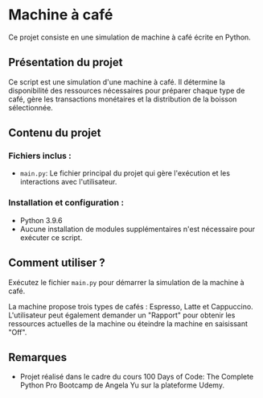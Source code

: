 # Machine à café

Ce projet consiste en une simulation de machine à café écrite en Python.

## Présentation du projet

Ce script est une simulation d'une machine à café. Il détermine la disponibilité des ressources nécessaires pour préparer chaque type de café, gère les transactions monétaires et la distribution de la boisson sélectionnée.

## Contenu du projet

### Fichiers inclus :

- `main.py`: Le fichier principal du projet qui gère l'exécution et les interactions avec l'utilisateur.

### Installation et configuration :
- Python 3.9.6
- Aucune installation de modules supplémentaires n'est nécessaire pour exécuter ce script.

## Comment utiliser ?

Exécutez le fichier `main.py` pour démarrer la simulation de la machine à café.

La machine propose trois types de cafés : Espresso, Latte et Cappuccino. L'utilisateur peut également demander un "Rapport" pour obtenir les ressources actuelles de la machine ou éteindre la machine en saisissant "Off".

## Remarques
- Projet réalisé dans le cadre du cours 100 Days of Code: The Complete Python Pro Bootcamp de Angela Yu sur la plateforme Udemy.
